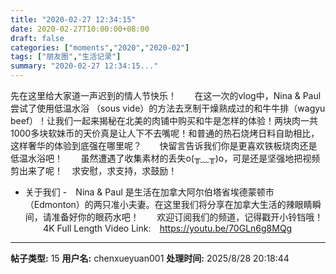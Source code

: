 ```yaml
---
title: "2020-02-27 12:34:15"
date: 2020-02-27T10:00:00+08:00
draft: false
categories: ["moments","2020","2020-02"]
tags: ["朋友圈","生活记录"]
summary: "2020-02-27 12:34:15..."
---
```


先在这里给大家道一声迟到的情人节快乐！⠀
⠀
在这一次的vlog中，Nina & Paul 尝试了使用低温水浴 （sous vide）的方法去烹制干燥熟成过的和牛牛排（wagyu beef）！让我们一起来揭秘在北美的肉铺中购买和牛是怎样的体验！两块肉一共1000多块软妹币的天价真是让人下不去嘴呢！和普通的热石烧烤日料自助相比，这样奢华的体验到底强在哪里呢？⠀
⠀
快留言告诉我们你是更喜欢铁板烧肉还是低温水浴吧！⠀
⠀
虽然遭遇了收集素材的丢失o(╥﹏╥)o，可是还是坚强地把视频剪出来了呢！⠀
求安慰，求支持，求鼓励！⠀
⠀
 - 关于我们 -⠀
Nina & Paul 是生活在加拿大阿尔伯塔省埃德蒙顿市（Edmonton）的两只准小夫妻。在这里我们将分享在加拿大生活的辣眼睛瞬间，请准备好你的眼药水吧！⠀
⠀
欢迎订阅我们的频道，记得戳开小铃铛哦！⠀
⠀
4K Full Length Video Link:⠀
https://youtu.be/70GLn6g8MQg

---

**帖子类型:** 15
**用户名:** chenxueyuan001
**处理时间:** 2025/8/28 20:18:44